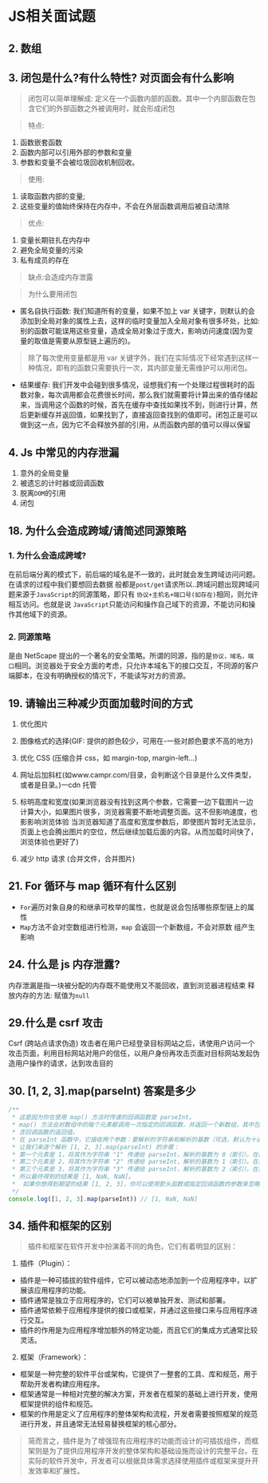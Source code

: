 # JS相关面试题

## 2. 数组

## 3. 闭包是什么?有什么特性? 对页面会有什么影响
> 闭包可以简单理解成: 定义在一个函数内部的函数。其中一个内部函数在包含它们的外部函数之外被调用时，就会形成闭包

> 特点:

1. 函数嵌套函数
2. 函数内部可以引用外部的参数和变量
3. 参数和变量不会被垃圾回收机制回收。
> 使用:
1. 读取函数内部的变量;
2. 这些变量的值始终保持在内存中，不会在外层函数调用后被自动清除

> 优点:
1. 变量长期驻扎在内存中
2. 避免全局变量的污染
3. 私有成员的存在
> 缺点:会造成内存泄露

> 为什么要用闭包
- 匿名自执行函数: 我们知道所有的变量，如果不加上 var 关键字，则默认的会添加到全局对象的属性上去，这样的临时变量加入全局对象有很多坏处，比如: 别的函数可能误用这些变量，造成全局对象过于庞大，影响访问速度(因为变量的取值是需要从原型链上遍历的)。

> 除了每次使用变量都是用 var 关键字外，我们在实际情况下经常遇到这样一种情况，即有的函数只需要执行一次，其内部变量无需维护可以用闭包。

- 结果缓存: 我们开发中会碰到很多情况，设想我们有一个处理过程很耗时的函数对象，每次调用都会花费很长时间，那么我们就需要将计算出来的值存储起来，当调用这个函数的时候，首先在缓存中查找如果找不到，则进行计算，然后更新缓存并返回值，如果找到了，直接返回查找到的值即可。闭包正是可以做到这一点，因为它不会释放外部的引用，从而函数内部的值可以得以保留

## 4. Js 中常见的内存泄漏
1. 意外的全局变量
2. 被遗忘的计时器或回调函数
3. 脱离`DOM`的引用
4. 闭包



## 18. 为什么会造成跨域/请简述同源策略
### 1. 为什么会造成跨域?
在前后端分离的模式下，前后端的域名是不一致的，此时就会发生跨域访问问题。在请求的过程中我们要想回去数据 般都是`post/get`请求所以..跨域问题出现跨域问题来源于`JavaScript`的同源策略，即只有 `协议+主机名+端口号(如存在)`相同，则允许相互访问。也就是说 `JavaScript`只能访问和操作自己域下的资源，不能访问和操作其他域下的资源。
### 2. 同源策略
是由 NetScape 提出的一个著名的安全策略。所谓的同源，指的是`协议，域名，端口`相同。浏览器处于安全方面的考虑，只允许本域名下的接口交互，不同源的客户端脚本，在没有明确授权的情况下，不能读写对方的资源。

## 19. 请输出三种减少页面加载时间的方式
1. 优化图片

2. 图像格式的选择(GIF: 提供的颜色较少，可用在-一些对颜色要求不高的地方)
3. 优化 CSS (压缩合并 css，如 margin-top, margin-left...)
4. 网址后加斜杠(如www.campr.com/目录，会判断这个目录是什么文件类型，或者是目录。)一cdn 托管
5. 标明高度和宽度(如果浏览器没有找到这两个参数，它需要一边下载图片一边计算大小，如果图片很多，浏览器需要不断地调整页面。这不但影响速度，也影影响浏览体验
当浏览器知道了高度和宽度参数后，即使图片暂时无法显示，页面上也会腾出图片的空位，然后继续加载后面的内容。从而加载时间快了，浏览体验也更好了)
6. 减少 http 请求 (合并文件，合并图片)

## 21. For 循环与 map 循环有什么区别
- `For`遍历对象自身的和继承可枚举的属性，也就是说会包括哪些原型链上的属性
- `Map`方法不会对空数组进行检测，`map` 会返回一个新数组，不会对原数
组产生影响


## 24. 什么是 js 内存泄露?

内存泄漏是指一块被分配的内存既不能使用又不能回收，直到浏览器进程结束
释放内存的方法: 赋值为`null`


## 29.什么是 csrf 攻击
Csrf (跨站点请求伪造) 攻击者在用户已经登录目标网站之后，诱使用户访问一个攻击页面，利用目标网站对用户的信任，以用户身份再攻击页面对目标网站发起伪造用户操作的请求，达到攻击目的
## 30. [1, 2, 3].map(parseInt) 答案是多少
```js
/**
 * 这是因为你在使用 map() 方法时传递的回调函数是 parseInt。
 * map() 方法会对数组中的每个元素都调用一次指定的回调函数，并返回一个新数组，其中包
 * 含回调函数的返回值。
 * 在 parseInt 函数中，它接收两个参数：要解析的字符串和解析的基数（可选，默认为十进* 制）。在 map() 中，当前元素会作为第一个参数传递给 parseInt，而当前元素的索引则会* 作为第二个参数（即基数）传递给 parseInt。
 * 让我们来逐个解析 [1, 2, 3].map(parseInt) 的步骤：
 * 第一个元素是 1，将其作为字符串 "1" 传递给 parseInt，解析的基数为 0（索引）。在基* 数为 0 的情况下，parseInt("1", 0) 会将字符串解析为十进制数，结果为 1。
 * 第二个元素是 2，将其作为字符串 "2" 传递给 parseInt，解析的基数为 1（索引）。在基* 数为 1 的情况下，parseInt("2", 1) 会尝试将字符串解析为一进制数，但是一进制中只能 * 用 0 表示数字，因此解析失败，返回 NaN。
 * 第三个元素是 3，将其作为字符串 "3" 传递给 parseInt，解析的基数为 2（索引）。在基* 数为 2 的情况下，parseInt("3", 2) 会尝试将字符串解析为二进制数，但是二进制数中只* 能使用 0 和 1 表示数字，因此解析失败，返回 NaN。
 * 所以最终得到的结果是 [1, NaN, NaN]。
 *  如果你想得到期望的结果 [1, 2, 3]，你可以使用箭头函数或指定回调函数的参数来忽略基* 数的影响，例如 [1, 2, 3].map(num => parseInt(num)) 或 [1, 2, 3].map((num, *       index) => parseInt(num))。
 */
console.log([1, 2, 3].map(parseInt)) // [1, NaN, NaN]
```



## 34. 插件和框架的区别
> 插件和框架在软件开发中扮演着不同的角色，它们有着明显的区别：

1. 插件（Plugin）：

- 插件是一种可插拔的软件组件，它可以被动态地添加到一个应用程序中，以扩展该应用程序的功能。
- 插件通常是独立于应用程序的，它们可以被单独开发、测试和部署。
- 插件通常依赖于应用程序提供的接口或框架，并通过这些接口来与应用程序进行交互。
- 插件的作用是为应用程序增加额外的特定功能，而且它们的集成方式通常比较灵活。
2. 框架（Framework）：

- 框架是一种完整的软件平台或架构，它提供了一整套的工具、库和规范，用于帮助开发者构建应用程序。
- 框架通常是一种相对完整的解决方案，开发者在框架的基础上进行开发，使用框架提供的组件和规范。
- 框架的作用是定义了应用程序的整体架构和流程，开发者需要按照框架的规范进行开发，并且通常无法轻易替换框架的核心部分。

> 简而言之，插件是为了增强现有应用程序的功能而设计的可插拔组件，而框架则是为了提供应用程序开发的整体架构和基础设施而设计的完整平台。在实际的软件开发中，开发者可以根据具体需求选择使用插件或框架来提升开发效率和扩展性。